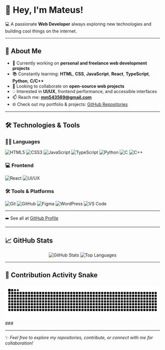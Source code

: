 # 👋 Hey, I'm Mateus!

💻 A passionate **Web Developer** always exploring new technologies and building cool things on the internet.

---

## 🚀 About Me

- 🔭 Currently working on **personal and freelance web development projects**
- 📚 Constantly learning: **HTML**, **CSS**, **JavaScript**, **React**, **TypeScript**, **Python**, **C/C++**
- 🤝 Looking to collaborate on **open-source web projects**
- 💡 Interested in **UI/UX**, frontend performance, and accessible interfaces
- 📫 Reach me: **mm543569@gmail.com**
- 🌐 Check out my portfolio & projects: [GitHub Repositories](https://github.com/mateus0205?tab=repositories)

---

## 🛠️ Technologies & Tools

### 👨‍💻 Languages
![HTML5](https://img.shields.io/badge/-HTML5-E34F26?style=flat&logo=html5&logoColor=white)
![CSS3](https://img.shields.io/badge/-CSS3-1572B6?style=flat&logo=css3)
![JavaScript](https://img.shields.io/badge/-JavaScript-F7DF1E?style=flat&logo=javascript&logoColor=black)
![TypeScript](https://img.shields.io/badge/-TypeScript-3178C6?style=flat&logo=typescript&logoColor=white)
![Python](https://img.shields.io/badge/-Python-3776AB?style=flat&logo=python&logoColor=white)
![C](https://img.shields.io/badge/-C-00599C?style=flat&logo=c)
![C++](https://img.shields.io/badge/-C++-00599C?style=flat&logo=cplusplus)

### 💻 Frontend
![React](https://img.shields.io/badge/-React-61DAFB?style=flat&logo=react&logoColor=black)
![UI/UX](https://img.shields.io/badge/-UI%2FUX-000000?style=flat&logo=figma&logoColor=white)

### 🛠️ Tools & Platforms
![Git](https://img.shields.io/badge/-Git-F05032?style=flat&logo=git&logoColor=white)
![GitHub](https://img.shields.io/badge/-GitHub-181717?style=flat&logo=github)
![Figma](https://img.shields.io/badge/-Figma-F24E1E?style=flat&logo=figma&logoColor=white)
![WordPress](https://img.shields.io/badge/-WordPress-21759B?style=flat&logo=wordpress&logoColor=white)
![VS Code](https://img.shields.io/badge/-VSCode-007ACC?style=flat&logo=visual-studio-code)

---

➡️ See all at [GitHub Profile](https://github.com/mateus0205?tab=repositories)

---

## 📈 GitHub Stats

<div align="center">
  <img src="https://github-readme-stats.vercel.app/api?username=mateus0205&hide_title=false&hide_rank=false&show_icons=true&include_all_commits=true&count_private=true&disable_animations=false&theme=dracula&locale=en&hide_border=false&order=1" height="150" alt="GitHub Stats" />
  <img src="https://github-readme-stats.vercel.app/api/top-langs?username=mateus0205&locale=en&hide_title=false&layout=compact&card_width=320&langs_count=5&theme=dracula&hide_border=false&order=2" height="150" alt="Top Languages" />
</div>

---

## 🐍 Contribution Activity Snake
###
<img src="https://raw.githubusercontent.com/mateus0205/mateus0205/output/snake.svg" alt="Snake animation" />
###

---



✨ *Feel free to explore my repositories, contribute, or connect with me for collaboration!*
